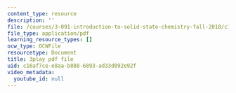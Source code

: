 ```yaml
---
content_type: resource
description: ''
file: /courses/3-091-introduction-to-solid-state-chemistry-fall-2018/c16af7cee8aab8886893ad33d092e92f_LV3l9yqJwio.pdf
file_type: application/pdf
learning_resource_types: []
ocw_type: OCWFile
resourcetype: Document
title: 3play pdf file
uid: c16af7ce-e8aa-b888-6893-ad33d092e92f
video_metadata:
  youtube_id: null
---
```

